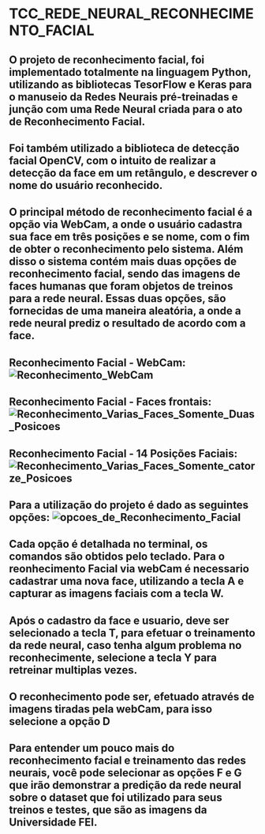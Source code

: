 # TCC_REDE_NEURAL_RECONHECIMENTO_FACIAL

## O projeto de reconhecimento facial, foi implementado totalmente na linguagem Python, utilizando as bibliotecas TesorFlow e Keras para o manuseio da Redes Neurais pré-treinadas e junção com uma Rede Neural criada para o ato de Reconhecimento Facial.

## Foi também utilizado a biblioteca de detecção facial OpenCV, com o intuito de realizar a detecção da face em um retângulo, e descrever o nome do usuário reconhecido.

## O principal método de reconhecimento facial é a opção via WebCam, a onde o usuário cadastra sua face em três posições e se nome, com o fim de obter o reconhecimento pelo sistema. Além disso o sistema contém mais duas opções de reconhecimento facial, sendo das imagens de faces humanas que foram objetos de treinos para a rede neural. Essas duas opções, são fornecidas de uma maneira aleatória, a onde a rede neural prediz o resultado de acordo com a face. 


## Reconhecimento Facial - WebCam:![Reconhecimento_WebCam](https://user-images.githubusercontent.com/64969135/200305609-304c5f79-aab5-425a-b892-2c9fcaf09a31.png)

## Reconhecimento Facial - Faces frontais: ![Reconhecimento_Varias_Faces_Somente_Duas_Posicoes](https://user-images.githubusercontent.com/64969135/200306021-605bbd64-304b-422e-a5f4-756c4145549f.png)

## Reconhecimento Facial - 14 Posições Faciais: ![Reconhecimento_Varias_Faces_Somente_catorze_Posicoes](https://user-images.githubusercontent.com/64969135/200306225-2ce2044f-1041-44ee-9b30-093c52441e25.png)

## Para a utilização do projeto é dado as seguintes opções: ![opcoes_de_Reconhecimento_Facial](https://user-images.githubusercontent.com/64969135/200312943-fddf432f-18ee-4050-a0cc-9889e5273ce7.png)

## Cada opção é detalhada no terminal, os comandos são obtidos pelo teclado. Para o reonhecimento Facial via webCam é necessario cadastrar uma nova face, utilizando a tecla A e capturar as imagens faciais com a tecla W.

## Após o cadastro da face e usuario, deve ser selecionado a tecla T, para efetuar o treinamento da rede neural, caso tenha algum problema no reconhecimente, selecione a tecla Y para retreinar multiplas vezes.

## O reconhecimento pode ser, efetuado através de imagens tiradas pela webCam, para isso selecione a opção D

## Para entender um pouco mais do reconhecimento facial e treinamento das redes neurais, você pode selecionar as opções F e G que irão demonstrar a predição da rede neural sobre o dataset que foi utilizado para seus treinos e testes, que são as imagens da Universidade FEI.

